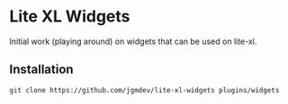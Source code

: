 # Lite XL Widgets

Initial work (playing around) on widgets that can be used on lite-xl.

## Installation

```sh
git clone https://github.com/jgmdev/lite-xl-widgets plugins/widgets
```
